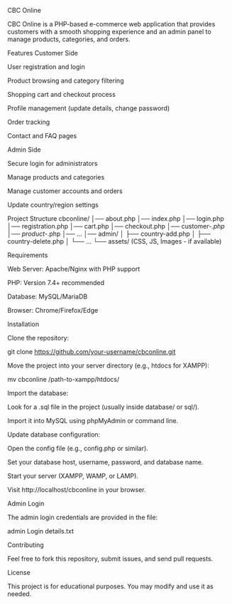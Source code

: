 CBC Online

CBC Online is a PHP-based e-commerce web application that provides customers with a smooth shopping experience and an admin panel to manage products, categories, and orders.

Features
Customer Side

User registration and login

Product browsing and category filtering

Shopping cart and checkout process

Profile management (update details, change password)

Order tracking

Contact and FAQ pages

Admin Side

Secure login for administrators

Manage products and categories

Manage customer accounts and orders

Update country/region settings

Project Structure
cbconline/
│── about.php
│── index.php
│── login.php
│── registration.php
│── cart.php
│── checkout.php
│── customer-*.php
│── product-*.php
│── ...
│── admin/
│   ├── country-add.php
│   ├── country-delete.php
│   └── ...
└── assets/ (CSS, JS, Images - if available)

Requirements

Web Server: Apache/Nginx with PHP support

PHP: Version 7.4+ recommended

Database: MySQL/MariaDB

Browser: Chrome/Firefox/Edge

Installation

Clone the repository:

git clone https://github.com/your-username/cbconline.git


Move the project into your server directory (e.g., htdocs for XAMPP):

mv cbconline /path-to-xampp/htdocs/


Import the database:

Look for a .sql file in the project (usually inside database/ or sql/).

Import it into MySQL using phpMyAdmin or command line.

Update database configuration:

Open the config file (e.g., config.php or similar).

Set your database host, username, password, and database name.

Start your server (XAMPP, WAMP, or LAMP).

Visit http://localhost/cbconline in your browser.

Admin Login

The admin login credentials are provided in the file:

admin Login details.txt

Contributing

Feel free to fork this repository, submit issues, and send pull requests.

License

This project is for educational purposes. You may modify and use it as needed.
